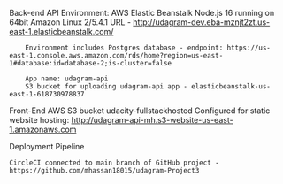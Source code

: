 Back-end API Environment:
	AWS Elastic Beanstalk Node.js 16 running on 64bit Amazon Linux 2/5.4.1
		URL - http://udagram-dev.eba-mznjt2zt.us-east-1.elasticbeanstalk.com/ 
		
		Environment includes Postgres database - endpoint: https://us-east-1.console.aws.amazon.com/rds/home?region=us-east-1#database:id=database-2;is-cluster=false
		
		App name: udagram-api
		S3 bucket for uploading udagram-api app - elasticbeanstalk-us-east-1-618730978837

Front-End 
	AWS S3 bucket udacity-fullstackhosted
		Configured for static website hosting: http://udagram-api-mh.s3-website-us-east-1.amazonaws.com

Deployment Pipeline

	CircleCI connected to main branch of GitHub project - https://github.com/mhassan18015/udagram-Project3


